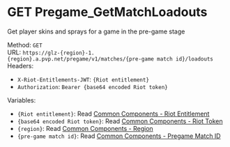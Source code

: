 <!-- This file is automatically generated! Do not edit it directly! See https://github.com/techchrism/valorant-api-docs/blob/trunk/contributing.md for more information. -->

# GET Pregame_GetMatchLoadouts

Get player skins and sprays for a game in the pre-game stage  


Method: `GET`  
URL: `https://glz-{region}-1.{region}.a.pvp.net/pregame/v1/matches/{pre-game match id}/loadouts`  
Headers:
 - `X-Riot-Entitlements-JWT`: `{Riot entitlement}`
 - `Authorization`: `Bearer {base64 encoded Riot token}`

Variables:
 - `{Riot entitlement}`: Read [Common Components - Riot Entitlement](../common-components.md#riot-entitlement)
 - `{base64 encoded Riot token}`: Read [Common Components - Riot Token](../common-components.md#riot-token)
 - `{region}`: Read [Common Components - Region](../common-components.md#region)
 - `{pre-game match id}`: Read [Common Components - Pregame Match ID](../common-components.md#pregame-match-id)

